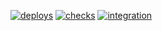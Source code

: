[![deploys](https://github.com/tixlys/tixlys-core/actions/workflows/deploys.yml/badge.svg?branch=main)](https://github.com/tixlys/tixlys-core/actions/workflows/deploys.yml) [![checks](https://github.com/tixlys/tixlys-core/actions/workflows/checks.yml/badge.svg)](https://github.com/tixlys/tixlys-core/actions/workflows/checks.yml) [![integration](https://github.com/tixlys/tixlys-core/actions/workflows/integration.yml/badge.svg)](https://github.com/tixlys/tixlys-core/actions/workflows/integration.yml)
